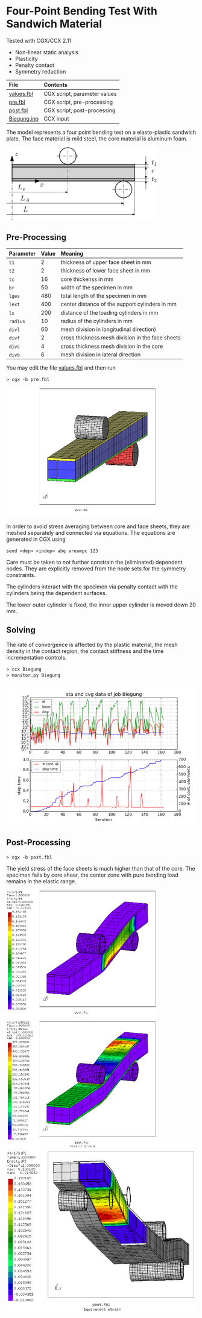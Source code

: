 # Four-Point Bending Test With Sandwich Material
Tested with CGX/CCX 2.11

+ Non-linear static analysis
+ Plasticity
+ Penalty contact
+ Symmetry reduction

File                       | Contents    
 :-------------            | :-------------
 [values.fbl](values.fbl)  | CGX script, parameter values
 [pre.fbl](pre.fbl)        | CGX script, pre-processing
 [post.fbl](post.fbl)      | CGX script, post-processing
 [Biegung.inp](Biegung.inp) | CCX input

The model represents a four point bending test on a elasto-plastic sandwich plate. The face material is mild steel, the core material is aluminum foam.

<img src="4pb.png" width="400" title="Dimensions">

## Pre-Processing

| Parameter | Value | Meaning |
| :------------- |  :------------- | :------------- |
| `t1` | 2 | thickness of upper face sheet in mm |
| `t2` | 2 | thickness of lower face sheet in mm|
| `tc` | 16 | core thickenss in mm |
| `br` | 50 | width of the specimen in mm |
| `lges` | 480 | total length of the specimen in mm |
| `lext` | 400 | center distance of the support cylinders in mm |
| `ls` | 200 | distance of the loading cylinders in mm |
| `radius` | 10 | radius of the cylinders in mm |
| `divl` | 60 | mesh division in longitudinal direction) |
| `divf` | 2 | cross thickness mesh division in the face sheets |
| `divc` | 4 | cross thickness mesh division in the core |
| `divb` | 6 | mesh division in lateral direction |

You may edit the file [values.fbl](values.fbl) and then run
```
> cgx -b pre.fbl
```
<img src="Refs/mesh.png" width="400" title="Faces and core are separately meshed.">

In order to avoid stress averaging between core and face sheets, they are meshed separately and connected via equations. The equations are generated in CGX using
```
send <dep> <indep> abq areampc 123
```
Care must be taken to not further constrain the (eliminated) dependent nodes. They are explicitly removed from the node sets for the symmetry constraints.

The cylinders interact with the specimen via penalty contact with the cylinders being the dependent surfaces.

The lower outer cylinder is fixed, the inner upper cylinder is moved down 20 mm.

## Solving
The rate of convergence is affected by the plastic material, the mesh density in the contact region, the contact stiffness and the time incrementation controls.
```
> ccx Biegung
> monitor.py Biegung
```
<img src="Biegung.png" title="Convergence plot">

## Post-Processing
```
> cgx -b post.fbl
```
The yield stress of the face sheets is much higher than that of the core. The specimen fails by core shear, the center zone with pure bending load remains in the elastic range.

<img src="Refs/PE.png" width="400" title="Equivalent strain">
<img src="Refs/SE.png" width="400" title="Equivalent stress">
<img src="Refs/PE-expanded.png" title="Equivalent strain, expanded model with the core exposed">
